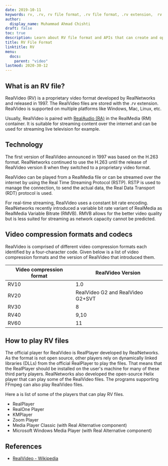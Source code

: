 ```yaml
---
date: 2019-10-11
keywords: rv, .rv, rv file format, .rv file format, .rv extension,  rv video format
author:
  display_name: Muhammad Ahmad Chishti
draft: false
toc: true
description: Learn about RV file format and APIs that can create and open RV files.
title: RV File Format
linktitle: RV
menu:
  docs:
    parent: "video"
lastmod: 2020-30-12
---
```


## What is an RV file? ##

RealVideo (RV) is a proprietary video format developed by RealNetworks and released in 1997. The RealVideo files are stored with the .rv extension. RealVideo is supported on multiple platforms like Windows, Mac, Linux, etc.

Usually, RealVideo is paired with [RealAudio (RA)](/audio/ra/) in the RealMedia (RM) container. It is suitable for streaming content over the internet and can be used for streaming live television for example.

## Technology ##

The first version of RealVideo announced in 1997 was based on the H.263 format. RealNetworks continued to use the H.263 until the release of RealVideo version 8 when they switched to a proprietary video format.

RealVideo can be played from a RealMedia file or can be streamed over the internet by using the Real Time Streaming Protocol (RSTP). RSTP is used to manage the connection, to send the actual data, the Real Data Transport (RDT) protocol is used.

For real-time streaming, RealVideo uses a constant bit rate encoding. RealNetworks recently introduced a variable bit rate variant of RealMedia as RealMedia Variable Bitrate (RMVB). RMVB allows for the better video quality but is less suited for streaming as network capacity cannot be predicted.

## Video compression formats and codecs ##

RealVideo is comprised of different video compression formats each identified by a four-character code. Given below is a list of video compression formats and the version of RealVideo that introduced them.

|Video compression format|RealVideo Version|
|---|---|
|RV10|1.0|
|RV20|RealVideo G2 and RealVideo G2+SVT|
|RV30|8|
|RV40|9,10|
|RV60|11|

## How to play RV files ##

The official player for RealVideo is RealPlayer developed by RealNetworks. As the format is not open source, other players rely on dynamically linked libraries (DLLs) from the official RealPlayer to play the files. That means that the RealPlayer should be installed on the user's machine for many of these third party players. RealNetworks also developed the open-source Helix player that can play some of the RealVideo files. The programs supporting FFmpeg can also play RealVideo files.

Here a is list of some of the players that can play RV files.

- RealPlayer
- RealOne Player
- KMPlayer
- Zoom Player
- Media Player Classic (with Real Alternative component)
- Microsoft Windows Media Player (with Real Alternative component)

## References ##

- [RealVideo - Wikipedia](https://en.wikipedia.org/wiki/RealVideo)
